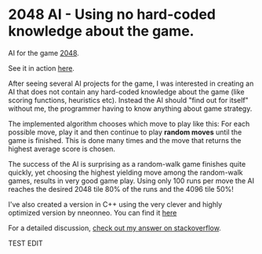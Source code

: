 # 2048 AI - Using no hard-coded knowledge about the game.

AI for the game [2048](https://github.com/gabrielecirulli/2048).

See it in action [here](http://ronzil.github.io/2048-AI/).

After seeing several AI projects for the game, I was interested in creating an AI that does not contain any hard-coded knowledge about the game (like scoring functions, heuristics etc). Instead the AI should "find out for itself" without me, the programmer having to know anything about game strategy.

The implemented algorithm chooses which move to play like this: For each possible move, play it and then continue to play **random moves** until the game is finished. This is done many times and the move that returns the highest average score is chosen.

The success of the AI is surprising as a random-walk game finishes quite quickly, yet choosing the highest yielding move among the random-walk games, results in very good game play. Using only 100 runs per move the AI reaches the desired 2048 tile 80% of the runs and the 4096 tile 50%!

I've also created a version in C++ using the very clever and highly optimized version by nneonneo. You can find it [here](https://github.com/ronzil/2048-ai-cpp)

For a detailed discussion, [check out my answer on stackoverflow](http://stackoverflow.com/a/23853848/632039).

TEST EDIT
